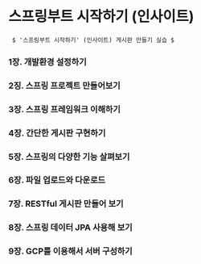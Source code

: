 # 스프링부트 시작하기 (인사이트)

~~~
 $ '스프링부트 시작하기' (인사이트) 게시판 만들기 실습 $
~~~

### 1장. 개발환경 설정하기
### 2징. 스프링 프로젝트 만들어보기
### 3장. 스프링 프레임워크 이해하기
### 4장. 간단한 게시판 구현하기
### 5장. 스프링의 다양한 기능 살펴보기
### 6장. 파일 업로드와 다운로드
### 7장. RESTful 게시판 만들어 보기
### 8장. 스프링 데이터 JPA 사용해 보기
### 9장. GCP를 이용해서 서버 구성하기
